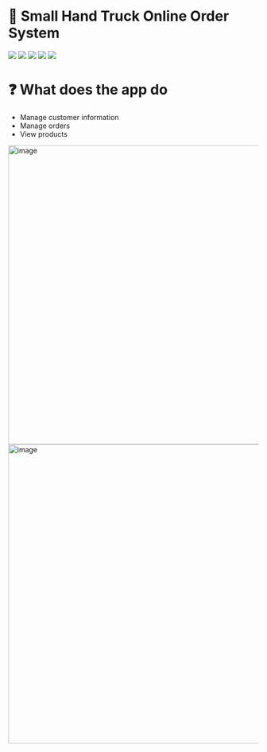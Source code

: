 # 🚚 Small Hand Truck Online Order System
![](https://img.shields.io/badge/Code-Python-informational?style=flat&logo=<LOGO_NAME>&logoColor=white&color=2bbc8a)
![](https://img.shields.io/badge/Framework-Flask-informational?style=flat&logo=<LOGO_NAME>&logoColor=white&color=2bbc8a)
![](https://img.shields.io/badge/Code-HTML-informational?style=flat&logo=<LOGO_NAME>&logoColor=white&color=2bbc8a)
![](https://img.shields.io/badge/Code-CSS-informational?style=flat&logo=<LOGO_NAME>&logoColor=white&color=2bbc8a)
![](https://img.shields.io/badge/Database-SQLite-informational?style=flat&logo=<LOGO_NAME>&logoColor=white&color=2bbc8a)


# ❓ What does the app do
- Manage customer information
- Manage orders
- View products

<img width="602" alt="image" src="https://user-images.githubusercontent.com/84329848/173402963-cac23059-7347-42d2-b76a-5d289228d194.png">

<img width="602" alt="image" src="https://user-images.githubusercontent.com/84329848/173402909-3b62a5b2-8c60-475e-997f-074ec0a260b3.png">
